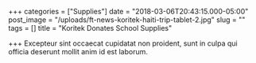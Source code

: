 +++
categories = ["Supplies"]
date = "2018-03-06T20:43:15.000-05:00"
post_image = "/uploads/ft-news-koritek-haiti-trip-tablet-2.jpg"
slug = ""
tags = []
title = "Koritek Donates School Supplies"

+++
Excepteur sint occaecat cupidatat non proident, sunt in culpa qui officia deserunt mollit anim id est laborum.